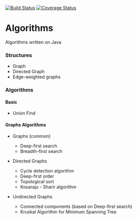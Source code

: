 [![Build Status](https://travis-ci.org/andrewnester/algorithms-ii.svg?branch=master)](https://travis-ci.org/andrewnester/algorithms-ii) [![Coverage Status](https://coveralls.io/repos/andrewnester/algorithms-ii/badge.svg?branch=master&service=github)](https://coveralls.io/github/andrewnester/algorithms-ii?branch=master)

# Algorithms
Algorithms written on Java



### Structures
* Graph
* Directed Graph
* Edge-weighted graphs

### Algorithms

#### Basic
 * Union Find

#### Graphs Algorithms

* Graphs (common)
  * Deep-first search
  * Breadth-first search


* Directed Graphs
  * Cycle detection algorithm 
  * Deep-first order
  * Topological sort
  * Kosaraju - Sharir algorithm


* Undirected Graphs
  * Connected components (based on Deep-first search)
  * Kruskal Algorithm for Minimum Spanning Tree
